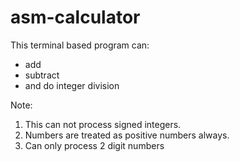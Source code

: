 # asm-calculator

This terminal based program can:
- add
- subtract
- and do integer division

Note:
1. This can not process signed integers.
2. Numbers are treated as positive numbers always.
3. Can only process 2 digit numbers
